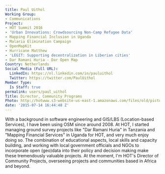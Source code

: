 ```yaml
---
title: Paul Uithol
Working Group:
- Communications
Project:
- HOT Summit 2016
- 'Urban Innovations: Crowdsourcing Non-Camp Refugee Data'
- Mapping Financial Inclusion in Uganda
- Malaria Elimination Campaign
- OpenMapKit
- Hurricane Matthew
- 'LEGIT: Supporting decentralization in Liberian cities'
- Dar Ramani Huria - Dar Open Map
Country: Netherlands
Social Media (Full URL):
  LinkedIn: https://nl.linkedin.com/in/pauluithol
  Twitter: https://twitter.com/PaulUithol
Member Type:
  Is Staff: true
permalink: users/paul_uithol
Title: Director, Community Programs
Photo: http://hotwww.s3-website-us-east-1.amazonaws.com/files/old/pictures/picture-310-1442272442.jpg
date: '2015-07-14 16:44:48 Z'
---
```

<p>With a background in software engineering and GIS/LBS (Location-based Services), I have been using OSM since around 2008. At HOT, I started managing ground survey projects like "Dar Ramani Huria" in Tanzania and "Mapping Financial Services" in Uganda for HOT, and very much enjoy doing so. The combination of educational aspects, local skills and capacity building, and working with local government officials and NGOs to incorporate open (geo)data into their policy and decision making make these tremendously valuable projects. At the moment, I'm HOT's Director of Community Projects, overseeing projects and communities based in Africa and beyond.</p>
